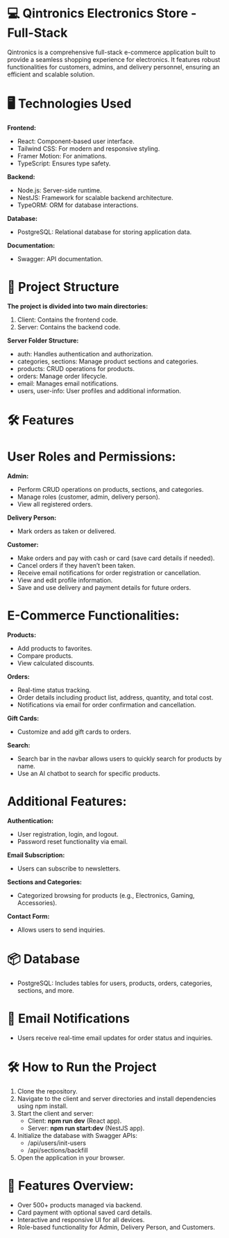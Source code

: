 # 💻 Qintronics Electronics Store - Full-Stack

Qintronics is a comprehensive full-stack e-commerce application built to provide a seamless shopping experience for electronics. It features robust functionalities for customers, admins, and delivery personnel, ensuring an efficient and scalable solution.

# 🖥️ Technologies Used

**Frontend:**

- React: Component-based user interface.
- Tailwind CSS: For modern and responsive styling.
- Framer Motion: For animations.
- TypeScript: Ensures type safety.

**Backend:**

- Node.js: Server-side runtime.
- NestJS: Framework for scalable backend architecture.
- TypeORM: ORM for database interactions.

**Database:**

- PostgreSQL: Relational database for storing application data.

**Documentation:**

- Swagger: API documentation.

# 📂 Project Structure

**The project is divided into two main directories:**

1. Client: Contains the frontend code.
2. Server: Contains the backend code.

**Server Folder Structure:**

- auth: Handles authentication and authorization.
- categories, sections: Manage product sections and categories.
- products: CRUD operations for products.
- orders: Manage order lifecycle.
- email: Manages email notifications.
- users, user-info: User profiles and additional information.

# 🛠️ Features

# User Roles and Permissions:

**Admin:**

- Perform CRUD operations on products, sections, and categories.
- Manage roles (customer, admin, delivery person).
- View all registered orders.

**Delivery Person:**

- Mark orders as taken or delivered.

**Customer:**

- Make orders and pay with cash or card (save card details if needed).
- Cancel orders if they haven’t been taken.
- Receive email notifications for order registration or cancellation.
- View and edit profile information.
- Save and use delivery and payment details for future orders.

# E-Commerce Functionalities:

**Products:**

- Add products to favorites.
- Compare products.
- View calculated discounts.

**Orders:**

- Real-time status tracking.
- Order details including product list, address, quantity, and total cost.
- Notifications via email for order confirmation and cancellation.

**Gift Cards:**

- Customize and add gift cards to orders.

**Search:**

- Search bar in the navbar allows users to quickly search for products by name.
- Use an AI chatbot to search for specific products.

# Additional Features:

**Authentication:**

- User registration, login, and logout.
- Password reset functionality via email.

**Email Subscription:**

- Users can subscribe to newsletters.

**Sections and Categories:**

- Categorized browsing for products (e.g., Electronics, Gaming, Accessories).

**Contact Form:**

- Allows users to send inquiries.

# 📦 Database

- PostgreSQL: Includes tables for users, products, orders, categories, sections, and more.

# 📧 Email Notifications

- Users receive real-time email updates for order status and inquiries.

# 🛠️ How to Run the Project

1. Clone the repository.
2. Navigate to the client and server directories and install dependencies using npm install.
3. Start the client and server:
   - Client: **npm run dev** (React app).
   - Server: **npm run start:dev** (NestJS app).
4. Initialize the database with Swagger APIs:
   - /api/users/init-users
   - /api/sections/backfill
5. Open the application in your browser.

# 🌟 Features Overview:

- Over 500+ products managed via backend.
- Card payment with optional saved card details.
- Interactive and responsive UI for all devices.
- Role-based functionality for Admin, Delivery Person, and Customers.
